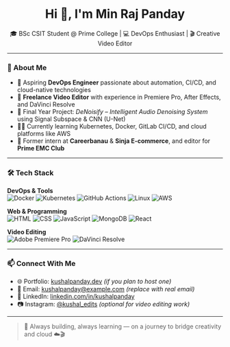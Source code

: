 <h1 align="center">Hi 👋, I'm Min Raj Panday</h1>

<p align="center">
  🎓 BSc CSIT Student @ Prime College | 💻 DevOps Enthusiast | 🎬 Creative Video Editor
</p>

---

### 🔧 About Me

- 🚀 Aspiring **DevOps Engineer** passionate about automation, CI/CD, and cloud-native technologies  
- 🎥 **Freelance Video Editor** with experience in Premiere Pro, After Effects, and DaVinci Resolve  
- 🧠 Final Year Project: *DeNoisify – Intelligent Audio Denoising System* using Signal Subspace & CNN (U-Net)  
- 🧑‍💻 Currently learning Kubernetes, Docker, GitLab CI/CD, and cloud platforms like AWS  
- 🏢 Former intern at **Careerbanau** & **Sinja E-commerce**, and editor for **Prime EMC Club**

---

### 🛠️ Tech Stack

**DevOps & Tools**  
![Docker](https://img.shields.io/badge/Docker-%230db7ed.svg?style=flat&logo=docker&logoColor=white)
![Kubernetes](https://img.shields.io/badge/Kubernetes-326CE5?style=flat&logo=kubernetes&logoColor=white)
![GitHub Actions](https://img.shields.io/badge/GitHub_Actions-%232671E5.svg?style=flat&logo=github-actions&logoColor=white)
![Linux](https://img.shields.io/badge/Linux-FCC624?style=flat&logo=linux&logoColor=black)
![AWS](https://img.shields.io/badge/AWS-232F3E?style=flat&logo=amazon-aws&logoColor=white)

**Web & Programming**  
![HTML](https://img.shields.io/badge/HTML5-E34F26?style=flat&logo=html5&logoColor=white)
![CSS](https://img.shields.io/badge/CSS3-1572B6?style=flat&logo=css3&logoColor=white)
![JavaScript](https://img.shields.io/badge/JavaScript-F7DF1E?style=flat&logo=javascript&logoColor=black)
![MongoDB](https://img.shields.io/badge/MongoDB-4EA94B?style=flat&logo=mongodb&logoColor=white)
![React](https://img.shields.io/badge/React-20232A?style=flat&logo=react&logoColor=61DAFB)

**Video Editing**  
![Adobe Premiere Pro](https://img.shields.io/badge/Premiere%20Pro-9999FF?style=flat&logo=adobepremierepro&logoColor=white)
![DaVinci Resolve](https://img.shields.io/badge/DaVinci%20Resolve-9999FF?style=flat&logo=blackmagicdesign&logoColor=white)

---


### 📫 Connect With Me

- 🌐 Portfolio: [kushalpanday.dev](https://kushalpanday.dev) *(if you plan to host one)*
- 📧 Email: kushalpanday@example.com *(replace with real email)*
- 🔗 LinkedIn: [linkedin.com/in/kushalpanday](https://linkedin.com/in/kushalpanday)
- 📷 Instagram: [@kushal_edits](https://instagram.com/kushal_edits) *(optional for video editing work)*

---

> 🚧 Always building, always learning — on a journey to bridge creativity and cloud ☁️🎬

